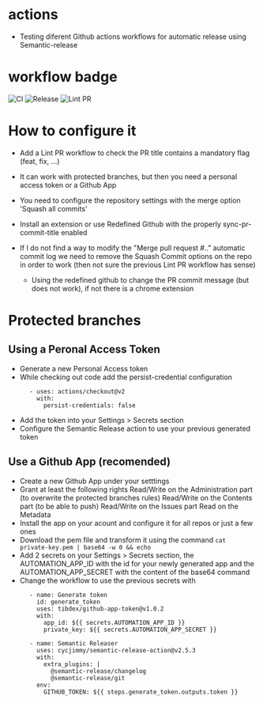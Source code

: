 # actions
- Testing diferent Github actions workflows for automatic release using Semantic-release

# workflow badge
![CI](https://github.com/albertvila/actions/workflows/CI/badge.svg)
![Release](https://github.com/albertvila/actions/workflows/Release/badge.svg)
![Lint PR](https://github.com/albertvila/actions/workflows/Lint%20PR/badge.svg)

# How to configure it
- Add a Lint PR workflow to check the PR title contains a mandatory flag (feat, fix, ...)
- It can work with protected branches, but then you need a personal access token or a Github App
- You need to configure the repository settings with the merge option 'Squash all commits'
- Install an extension or use Redefined Github with the properly sync-pr-commit-title enabled

- If I do not find a way to modify the "Merge pull request #.." automatic commit log we need to remove the Squash Commit options on the repo in order to work (then not sure the previous Lint PR workflow has sense)
    - Using the redefined github to change the PR commit message (but does not work), if not there is a chrome extension

# Protected branches

## Using a Peronal Access Token
- Generate a new Personal Access token
- While checking out code add the persist-credential configuration
```
      - uses: actions/checkout@v2
        with:
          persist-credentials: false
```
- Add the token into your Settings > Secrets section
- Configure the Semantic Release action to use your previous generated token

## Use a Github App (recomended)
- Create a new Github App under your setttings
- Grant at least the following rights
    Read/Write on the Administration part (to overwrite the protected branches rules)
    Read/Write on the Contents part (to be able to push)
    Read/Write on the Issues part
    Read on the Metadata
- Install the app on your acount and configure it for all repos or just a few ones
- Download the pem file and transform it using the command
`cat private-key.pem | base64 -w 0 && echo`
- Add 2 secrets on your Settings > Secrets section, the AUTOMATION_APP_ID with the id for your newly generated app and the AUTOMATION_APP_SECRET with the content of the base64 command
- Change the workflow to use the previous secrets with
```
      - name: Generate token
        id: generate_token
        uses: tibdex/github-app-token@v1.0.2
        with:
          app_id: ${{ secrets.AUTOMATION_APP_ID }}
          private_key: ${{ secrets.AUTOMATION_APP_SECRET }}

      - name: Semantic Releaser
        uses: cycjimmy/semantic-release-action@v2.5.3
        with:
          extra_plugins: |
            @semantic-release/changelog
            @semantic-release/git
        env:
          GITHUB_TOKEN: ${{ steps.generate_token.outputs.token }}
```
